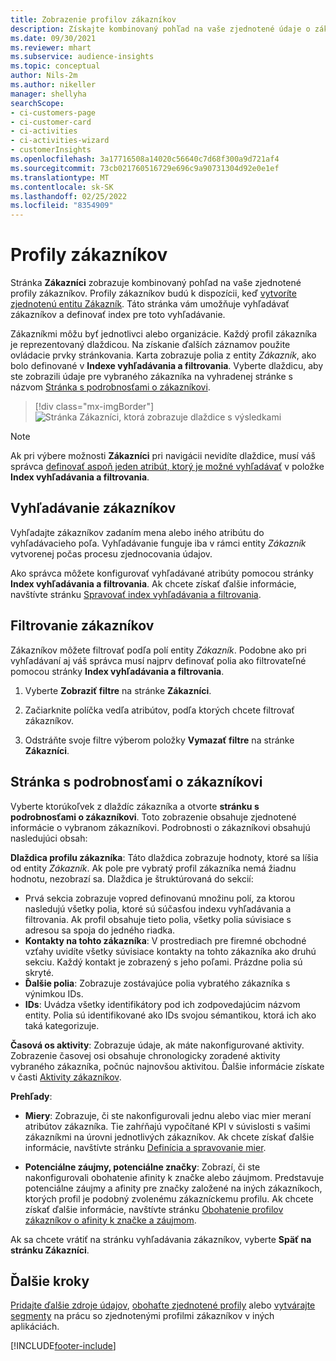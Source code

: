 ```yaml
---
title: Zobrazenie profilov zákazníkov
description: Získajte kombinovaný pohľad na vaše zjednotené údaje o zákazníkoch.
ms.date: 09/30/2021
ms.reviewer: mhart
ms.subservice: audience-insights
ms.topic: conceptual
author: Nils-2m
ms.author: nikeller
manager: shellyha
searchScope:
- ci-customers-page
- ci-customer-card
- ci-activities
- ci-activities-wizard
- customerInsights
ms.openlocfilehash: 3a17716508a14020c56640c7d68f300a9d721af4
ms.sourcegitcommit: 73cb021760516729e696c9a90731304d92e0e1ef
ms.translationtype: MT
ms.contentlocale: sk-SK
ms.lasthandoff: 02/25/2022
ms.locfileid: "8354909"
---
```

# <a name="customer-profiles"></a>Profily zákazníkov

Stránka **Zákazníci** zobrazuje kombinovaný pohľad na vaše zjednotené profily zákazníkov. Profily zákazníkov budú k dispozícii, keď [vytvoríte zjednotenú entitu Zákazník](data-unification.md). Táto stránka vám umožňuje vyhľadávať zákazníkov a definovať index pre toto vyhľadávanie.

Zákazníkmi môžu byť jednotlivci alebo organizácie. Každý profil zákazníka je reprezentovaný dlaždicou. Na získanie ďalších záznamov použite ovládacie prvky stránkovania. Karta zobrazuje polia z entity *Zákazník*, ako bolo definované v **Indexe vyhľadávania a filtrovania**. Vyberte dlaždicu, aby ste zobrazili údaje pre vybraného zákazníka na vyhradenej stránke s názvom [Stránka s podrobnosťami o zákazníkovi](customer-profiles.md#customer-details-page).

> [!div class="mx-imgBorder"] 
> ![Stránka Zákazníci, ktorá zobrazuje dlaždice s výsledkami](media/customers-page-result-tiles-B2C.png "Stránka Zákazníci, ktorá zobrazuje dlaždice s výsledkami")

> [!NOTE]
> Ak pri výbere možnosti **Zákazníci** pri navigácii nevidíte dlaždice, musí váš správca [definovať aspoň jeden atribút, ktorý je možné vyhľadávať](search-filter-index.md) v položke **Index vyhľadávania a filtrovania**.

## <a name="search-for-customers"></a>Vyhľadávanie zákazníkov

Vyhľadajte zákazníkov zadaním mena alebo iného atribútu do vyhľadávacieho poľa. Vyhľadávanie funguje iba v rámci entity _Zákazník_ vytvorenej počas procesu zjednocovania údajov.

Ako správca môžete konfigurovať vyhľadávané atribúty pomocou stránky **Index vyhľadávania a filtrovania**. Ak chcete získať ďalšie informácie, navštívte stránku [Spravovať index vyhľadávania a filtrovania](search-filter-index.md).

## <a name="filter-customers"></a>Filtrovanie zákazníkov

Zákazníkov môžete filtrovať podľa polí entity _Zákazník_. Podobne ako pri vyhľadávaní aj váš správca musí najprv definovať polia ako filtrovateľné pomocou stránky **Index vyhľadávania a filtrovania**.

1. Vyberte **Zobraziť filtre** na stránke **Zákazníci**.

1. Začiarknite políčka vedľa atribútov, podľa ktorých chcete filtrovať zákazníkov.

1. Odstráňte svoje filtre výberom položky **Vymazať filtre** na stránke **Zákazníci**.

## <a name="customer-details-page"></a>Stránka s podrobnosťami o zákazníkovi

Vyberte ktorúkoľvek z dlaždíc zákazníka a otvorte **stránku s podrobnosťami o zákazníkovi**. Toto zobrazenie obsahuje zjednotené informácie o vybranom zákazníkovi. Podrobnosti o zákazníkovi obsahujú nasledujúci obsah:

**Dlaždica profilu zákazníka**: Táto dlaždica zobrazuje hodnoty, ktoré sa líšia od entity _Zákazník_. Ak pole pre vybratý profil zákazníka nemá žiadnu hodnotu, nezobrazí sa. Dlaždica je štruktúrovaná do sekcií:  
  - Prvá sekcia zobrazuje vopred definovanú množinu polí, za ktorou nasledujú všetky polia, ktoré sú súčasťou indexu vyhľadávania a filtrovania. Ak profil obsahuje tieto polia, všetky polia súvisiace s adresou sa spoja do jedného riadka. 
  - **Kontakty na tohto zákazníka**: V prostrediach pre firemné obchodné vzťahy uvidíte všetky súvisiace kontakty na tohto zákazníka ako druhú sekciu. Každý kontakt je zobrazený s jeho poľami. Prázdne polia sú skryté.
  - **Ďalšie polia**: Zobrazuje zostávajúce polia vybratého zákazníka s výnimkou IDs. 
  - **IDs**: Uvádza všetky identifikátory pod ich zodpovedajúcim názvom entity. Polia sú identifikované ako IDs svojou sémantikou, ktorá ich ako taká kategorizuje.

**Časová os aktivity**: Zobrazuje údaje, ak máte nakonfigurované aktivity. Zobrazenie časovej osi obsahuje chronologicky zoradené aktivity vybraného zákazníka, počnúc najnovšou aktivitou. Ďalšie informácie získate v časti [Aktivity zákazníkov](activities.md).

**Prehľady**:  
  - **Miery**: Zobrazuje, či ste nakonfigurovali jednu alebo viac mier meraní atribútov zákazníka. Tie zahŕňajú vypočítané KPI v súvislosti s vašimi zákazníkmi na úrovni jednotlivých zákazníkov. Ak chcete získať ďalšie informácie, navštívte stránku [Definícia a spravovanie mier](measures.md).

  - **Potenciálne záujmy, potenciálne značky**: Zobrazí, či ste nakonfigurovali obohatenie afinity k značke alebo záujmom. Predstavuje potenciálne záujmy a afinity pre značky založené na iných zákazníkoch, ktorých profil je podobný zvolenému zákazníckemu profilu. Ak chcete získať ďalšie informácie, navštívte stránku [Obohatenie profilov zákazníkov o afinity k značke a záujmom](enrichment-microsoft.md).

Ak sa chcete vrátiť na stránku vyhľadávania zákazníkov, vyberte **Späť na stránku Zákazníci**.

## <a name="next-steps"></a>Ďalšie kroky

[Pridajte ďalšie zdroje údajov](data-sources.md), [obohaťte zjednotené profily](enrichment-hub.md) alebo [vytvárajte segmenty](segments.md) na prácu so zjednotenými profilmi zákazníkov v iných aplikáciách.


[!INCLUDE[footer-include](../includes/footer-banner.md)]
